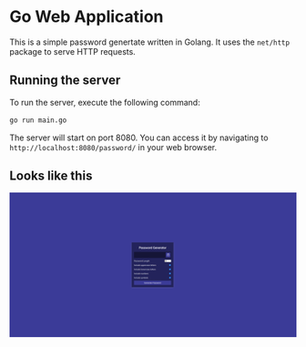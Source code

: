 # Go Web Application

This is a simple password genertate written in Golang. It uses the `net/http` package to serve HTTP requests.

## Running the server

To run the server, execute the following command:

```bash
go run main.go
```

The server will start on port 8080. You can access it by navigating to `http://localhost:8080/password/` in your web browser.

## Looks like this

![Website](password/images/web.png)


